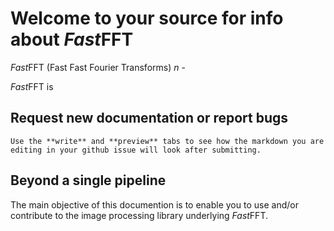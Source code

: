 # Welcome to your source for info about *Fast*FFT

*Fast*FFT (Fast Fast Fourier Transforms) _n_ - 


*Fast*FFT is 

## Request new documentation or report bugs

```{margin} ***Formatting TIP***
Use the **write** and **preview** tabs to see how the markdown you are editing in your github issue will look after submitting.
```

<!-- TODO add the these templates in the FastFFT repo
If you do not find the info you need, please request it via [How Do I ... request](https://github.com/bHimes/cisTEM_docs/issues/new?assignees=&labels=documentation&template=how-do-i-do----.md&title=)
If you find a bug, like a broken link, please report it [using this form](https://github.com/bHimes/cisTEM_docs/issues/new?assignees=&labels=bug&template=bug_report.md&title=) -->




## Beyond a single pipeline

The main objective of this documention is to enable you to use and/or contribute to the image processing library underlying *Fast*FFT.




